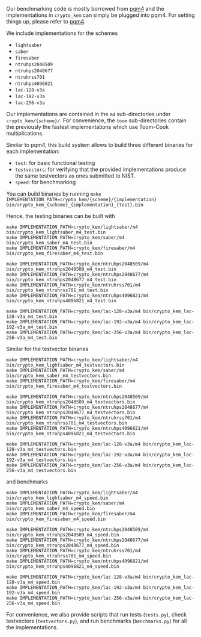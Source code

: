 Our benchmarking code is mostly borrowed from [pqm4](https://github.com/mupq/pqm4) and the implementations in `crypto_kem` can simply be plugged into pqm4. For setting things up, please refer to [pqm4](https://github.com/mupq/pqm4).

We include implementations for the schemes
 - `lightsaber`
 - `saber`
 - `firesaber`
 - `ntruhps2048509`
 - `ntruhps2048677`
 - `ntruhrss701`
 - `ntruhps4096821`
 - `lac-128-v3a`
 - `lac-192-v3a`
 - `lac-256-v3a`


Our implementations are contained in the `m4` sub-directories under `crypto_kem/{scheme}/`. For convenience, the `toom` sub-directories contain the previously the fastest implementations which use Toom-Cook multiplications.

Similar to pqm4, this build system allows to build three different binaries for each implementation:
- `test`: for basic functional testing
- `testvectors`: for verifying that the provided implementations produce the same testvectors as ones submitted to NIST.
- `speed`: for benchmarking

You can build binaries by running
`make IMPLEMENTATION_PATH=crypto_kem/{scheme}/{implementation} bin/crypto_kem_{scheme}_{implementation}_{test}.bin`

Hence, the testing binaries can be built with
```
make IMPLEMENTATION_PATH=crypto_kem/lightsaber/m4 bin/crypto_kem_lightsaber_m4_test.bin
make IMPLEMENTATION_PATH=crypto_kem/saber/m4 bin/crypto_kem_saber_m4_test.bin
make IMPLEMENTATION_PATH=crypto_kem/firesaber/m4 bin/crypto_kem_firesaber_m4_test.bin

make IMPLEMENTATION_PATH=crypto_kem/ntruhps2048509/m4 bin/crypto_kem_ntruhps2048509_m4_test.bin
make IMPLEMENTATION_PATH=crypto_kem/ntruhps2048677/m4 bin/crypto_kem_ntruhps2048677_m4_test.bin
make IMPLEMENTATION_PATH=crypto_kem/ntruhrss701/m4 bin/crypto_kem_ntruhrss701_m4_test.bin
make IMPLEMENTATION_PATH=crypto_kem/ntruhps4096821/m4 bin/crypto_kem_ntruhps4096821_m4_test.bin

make IMPLEMENTATION_PATH=crypto_kem/lac-128-v3a/m4 bin/crypto_kem_lac-128-v3a_m4_test.bin
make IMPLEMENTATION_PATH=crypto_kem/lac-192-v3a/m4 bin/crypto_kem_lac-192-v3a_m4_test.bin
make IMPLEMENTATION_PATH=crypto_kem/lac-256-v3a/m4 bin/crypto_kem_lac-256-v3a_m4_test.bin

```

Similar for the testvector binaries
```
make IMPLEMENTATION_PATH=crypto_kem/lightsaber/m4 bin/crypto_kem_lightsaber_m4_testvectors.bin
make IMPLEMENTATION_PATH=crypto_kem/saber/m4 bin/crypto_kem_saber_m4_testvectors.bin
make IMPLEMENTATION_PATH=crypto_kem/firesaber/m4 bin/crypto_kem_firesaber_m4_testvectors.bin

make IMPLEMENTATION_PATH=crypto_kem/ntruhps2048509/m4 bin/crypto_kem_ntruhps2048509_m4_testvectors.bin
make IMPLEMENTATION_PATH=crypto_kem/ntruhps2048677/m4 bin/crypto_kem_ntruhps2048677_m4_testvectors.bin
make IMPLEMENTATION_PATH=crypto_kem/ntruhrss701/m4 bin/crypto_kem_ntruhrss701_m4_testvectors.bin
make IMPLEMENTATION_PATH=crypto_kem/ntruhps4096821/m4 bin/crypto_kem_ntruhps4096821_m4_testvectors.bin

make IMPLEMENTATION_PATH=crypto_kem/lac-128-v3a/m4 bin/crypto_kem_lac-128-v3a_m4_testvectors.bin
make IMPLEMENTATION_PATH=crypto_kem/lac-192-v3a/m4 bin/crypto_kem_lac-192-v3a_m4_testvectors.bin
make IMPLEMENTATION_PATH=crypto_kem/lac-256-v3a/m4 bin/crypto_kem_lac-256-v3a_m4_testvectors.bin

```

and benchmarks
```
make IMPLEMENTATION_PATH=crypto_kem/lightsaber/m4 bin/crypto_kem_lightsaber_m4_speed.bin
make IMPLEMENTATION_PATH=crypto_kem/saber/m4 bin/crypto_kem_saber_m4_speed.bin
make IMPLEMENTATION_PATH=crypto_kem/firesaber/m4 bin/crypto_kem_firesaber_m4_speed.bin

make IMPLEMENTATION_PATH=crypto_kem/ntruhps2048509/m4 bin/crypto_kem_ntruhps2048509_m4_speed.bin
make IMPLEMENTATION_PATH=crypto_kem/ntruhps2048677/m4 bin/crypto_kem_ntruhps2048677_m4_speed.bin
make IMPLEMENTATION_PATH=crypto_kem/ntruhrss701/m4 bin/crypto_kem_ntruhrss701_m4_speed.bin
make IMPLEMENTATION_PATH=crypto_kem/ntruhps4096821/m4 bin/crypto_kem_ntruhps4096821_m4_speed.bin

make IMPLEMENTATION_PATH=crypto_kem/lac-128-v3a/m4 bin/crypto_kem_lac-128-v3a_m4_speed.bin
make IMPLEMENTATION_PATH=crypto_kem/lac-192-v3a/m4 bin/crypto_kem_lac-192-v3a_m4_speed.bin
make IMPLEMENTATION_PATH=crypto_kem/lac-256-v3a/m4 bin/crypto_kem_lac-256-v3a_m4_speed.bin
```

For convenience, we also provide scripts that run tests (`tests.py`), check testvectors (`testvectors.py`), and run benchmarks (`benchmarks.py`) for all the implementations.
